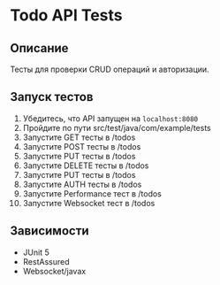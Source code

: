 # Todo API Tests

## Описание
Тесты для проверки CRUD операций и авторизации.

## Запуск тестов
1. Убедитесь, что API запущен на `localhost:8080`
2. Пройдите по пути src/test/java/com/example/tests
3. Запустите GET тесты в /todos
4. Запустите POST тесты в /todos
5. Запустите PUT тесты в /todos
6. Запустите DELETE тесты в /todos
7. Запустите PUT тесты в /todos
8. Запустите AUTH тесты в /todos
9. Запустите Performance тест в /todos
10. Запустите Websocket тест в /todos

## Зависимости
- JUnit 5
- RestAssured
- Websocket/javax